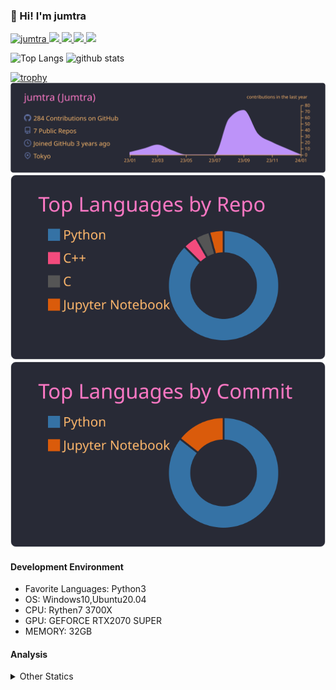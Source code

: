 ### 👋 Hi! I'm jumtra
<p align="left"> 
  <a href="https://github.com/jumtra/jumtra/">
    <img src="https://komarev.com/ghpvc/?username=jumtra" alt="jumtra" />
  </a>
  <a href="http://twitter.com/Jumtra1">
    <img height="20" src="https://img.shields.io/twitter/follow/Jumtra1?label=Twitter&logo=twitter&style=flat" />
  </a>
  <a href="https://github.com/jumtra">
    <img height="20" src="https://img.shields.io/github/followers/jumtra?label=follow&logo=github&style=flat" />
  </a>
  <a href="http://qiita.com/Jumtra">
    <img height="20" src="https://qiita-badge.apiapi.app/s/Jumtra/posts.svg" />
  </a>
  <a href="http://qiita.com/Jumtra">
    <img height="20" src="https://qiita-badge.apiapi.app/s/Jumtra/contributions.svg" />
  </a>
</p>

<p align="left"> 
  <img alt="Top Langs" height="150px" src="https://github-readme-stats.vercel.app/api/top-langs/?username=jumtra&layout=compact&count_private=true&show_icons=true&show_icons=true&theme=onedark" />
  <img alt="github stats" height="150px" src="https://github-readme-stats.vercel.app/api?username=jumtra&count_private=true&show_icons=true&show_icons=true&theme=onedark" />
</p>

[![trophy](https://github-profile-trophy.vercel.app/?username=jumtra&theme=gruvbox)](https://github.com/ryo-ma/github-profile-trophy)
[![](https://raw.githubusercontent.com/jumtra/jumtra/master/profile-summary-card-output/dracula/0-profile-details.svg)](https://github.com/vn7n24fzkq/github-profile-summary-cards)
[![](https://raw.githubusercontent.com/jumtra/jumtra/master/profile-summary-card-output/dracula/1-repos-per-language.svg)](https://github.com/vn7n24fzkq/github-profile-summary-cards)
[![](https://raw.githubusercontent.com/jumtra/jumtra/master/profile-summary-card-output/dracula/2-most-commit-language.svg)](https://github.com/vn7n24fzkq/github-profile-summary-cards)


#### Development Environment

- Favorite Languages: Python3
- OS: Windows10,Ubuntu20.04
- CPU: Rythen7 3700X
- GPU: GEFORCE RTX2070 SUPER
- MEMORY: 32GB

#### Analysis
<details>
  <summary>Other Statics</summary>
<!--START_SECTION:waka-->
![Code Time](http://img.shields.io/badge/Code%20Time-96%20hrs%2054%20mins-blue)

![Profile Views](http://img.shields.io/badge/Profile%20Views-0-blue)

**🐱 My GitHub Data** 

> 📦 397.9 kB Used in GitHub's Storage 
 > 
> 🏆 0 Contributions in the Year 2024
 > 
> 💼 Opted to Hire
 > 
> 📜 10 Public Repositories 
 > 
> 🔑 19 Private Repositories 
 > 
**I'm an Early 🐤** 

```text
🌞 Morning                98 commits          ████░░░░░░░░░░░░░░░░░░░░░   17.59 % 
🌆 Daytime                210 commits         █████████░░░░░░░░░░░░░░░░   37.70 % 
🌃 Evening                220 commits         ██████████░░░░░░░░░░░░░░░   39.50 % 
🌙 Night                  29 commits          █░░░░░░░░░░░░░░░░░░░░░░░░   05.21 % 
```
📅 **I'm Most Productive on Wednesday** 

```text
Monday                   78 commits          ████░░░░░░░░░░░░░░░░░░░░░   14.00 % 
Tuesday                  92 commits          ████░░░░░░░░░░░░░░░░░░░░░   16.52 % 
Wednesday                103 commits         █████░░░░░░░░░░░░░░░░░░░░   18.49 % 
Thursday                 71 commits          ███░░░░░░░░░░░░░░░░░░░░░░   12.75 % 
Friday                   62 commits          ███░░░░░░░░░░░░░░░░░░░░░░   11.13 % 
Saturday                 99 commits          ████░░░░░░░░░░░░░░░░░░░░░   17.77 % 
Sunday                   52 commits          ██░░░░░░░░░░░░░░░░░░░░░░░   09.34 % 
```


📊 **This Week I Spent My Time On** 

```text
🕑︎ Time Zone: Asia/Tokyo

💬 Programming Languages: 
No Activity Tracked This Week

🔥 Editors: 
No Activity Tracked This Week

🐱‍💻 Projects: 
No Activity Tracked This Week

💻 Operating System: 
No Activity Tracked This Week
```

**I Mostly Code in Python** 

```text
Python                   26 repos            ██████████████████████░░░   86.67 % 
Jupyter Notebook         2 repos             ██░░░░░░░░░░░░░░░░░░░░░░░   06.67 % 
C                        1 repo              █░░░░░░░░░░░░░░░░░░░░░░░░   03.33 % 
C++                      1 repo              █░░░░░░░░░░░░░░░░░░░░░░░░   03.33 % 
```



**Timeline**

![Lines of Code chart](https://raw.githubusercontent.com/jumtra/jumtra/master/assets/bar_graph.png)


 Last Updated on 08/01/2024 19:33:52 UTC
<!--END_SECTION:waka-->
 </details>
